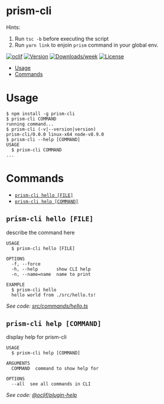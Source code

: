 prism-cli
=========

Hints:

1. Run `tsc -b` before executing the script
2. Run `yarn link` to enjoin `prism` command in your global env.

[![oclif](https://img.shields.io/badge/cli-oclif-brightgreen.svg)](https://oclif.io)
[![Version](https://img.shields.io/npm/v/prism-cli.svg)](https://npmjs.org/package/prism-cli)
[![Downloads/week](https://img.shields.io/npm/dw/prism-cli.svg)](https://npmjs.org/package/prism-cli)
[![License](https://img.shields.io/npm/l/prism-cli.svg)](https://github.com/chris-miaskowski/prism-cli/blob/master/package.json)

<!-- toc -->
* [Usage](#usage)
* [Commands](#commands)
<!-- tocstop -->
# Usage
<!-- usage -->
```sh-session
$ npm install -g prism-cli
$ prism-cli COMMAND
running command...
$ prism-cli (-v|--version|version)
prism-cli/0.0.0 linux-x64 node-v8.9.0
$ prism-cli --help [COMMAND]
USAGE
  $ prism-cli COMMAND
...
```
<!-- usagestop -->
# Commands
<!-- commands -->
* [`prism-cli hello [FILE]`](#prism-cli-hello-file)
* [`prism-cli help [COMMAND]`](#prism-cli-help-command)

## `prism-cli hello [FILE]`

describe the command here

```
USAGE
  $ prism-cli hello [FILE]

OPTIONS
  -f, --force
  -h, --help       show CLI help
  -n, --name=name  name to print

EXAMPLE
  $ prism-cli hello
  hello world from ./src/hello.ts!
```

_See code: [src/commands/hello.ts](https://github.com/chris-miaskowski/prism-cli/blob/v0.0.0/src/commands/hello.ts)_

## `prism-cli help [COMMAND]`

display help for prism-cli

```
USAGE
  $ prism-cli help [COMMAND]

ARGUMENTS
  COMMAND  command to show help for

OPTIONS
  --all  see all commands in CLI
```

_See code: [@oclif/plugin-help](https://github.com/oclif/plugin-help/blob/v2.1.3/src/commands/help.ts)_
<!-- commandsstop -->
